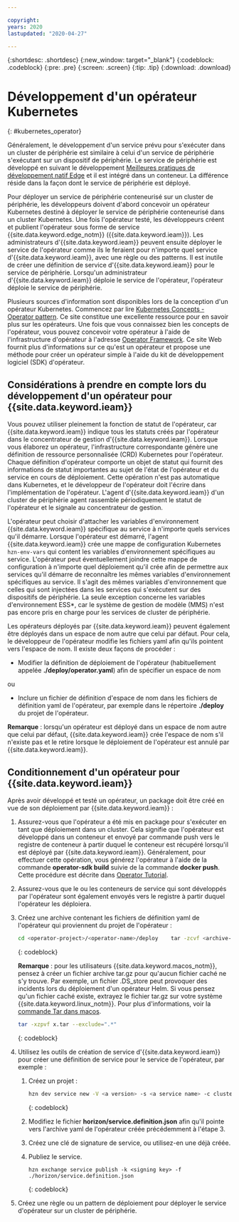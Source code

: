 ```yaml
---

copyright:
years: 2020
lastupdated: "2020-04-27"

---
```


{:shortdesc: .shortdesc}
{:new_window: target="_blank"}
{:codeblock: .codeblock}
{:pre: .pre}
{:screen: .screen}
{:tip: .tip}
{:download: .download}

# Développement d'un opérateur Kubernetes
{: #kubernetes_operator}

Généralement, le développement d'un service prévu pour s'exécuter dans un cluster de périphérie est similaire à celui d'un service de périphérie s'exécutant sur un dispositif de périphérie. Le service de périphérie est développé en suivant le développement [Meilleures pratiques de développement natif Edge](../OH/docs/developing/best_practices.md) et il est intégré dans un conteneur. La différence réside dans la façon dont le service de périphérie est déployé.

Pour déployer un service de périphérie conteneurisé sur un cluster de périphérie, les développeurs doivent d'abord concevoir un opérateur Kubernetes destiné à déployer le service de périphérie conteneurisé dans un cluster Kubernetes. Une fois l'opérateur testé, les développeurs créent et publient l'opérateur sous forme de service {{site.data.keyword.edge_notm}} ({{site.data.keyword.ieam}}). Les administrateurs d'{{site.data.keyword.ieam}} peuvent ensuite déployer le service de l'opérateur comme ils le feraient pour n'importe quel service d'{{site.data.keyword.ieam}}, avec une règle ou des patterns. Il est inutile de créer une définition de service d'{{site.data.keyword.ieam}} pour le service de périphérie. Lorsqu'un administrateur d'{{site.data.keyword.ieam}} déploie le service de l'opérateur, l'opérateur déploie le service de périphérie.

Plusieurs sources d'information sont disponibles lors de la conception d'un opérateur Kubernetes. Commencez par lire [Kubernetes Concepts - Operator pattern](https://kubernetes.io/docs/concepts/extend-kubernetes/operator/). Ce site constitue une excellente ressource pour en savoir plus sur les opérateurs. Une fois que vous connaissez bien les concepts de l'opérateur, vous pouvez concevoir votre opérateur à l'aide de l'infrastructure d'opérateur à l'adresse [Operator Framework](https://operatorframework.io/). Ce site Web fournit plus d'informations sur ce qu'est un opérateur et propose une méthode pour créer un opérateur simple à l'aide du kit de développement logiciel (SDK) d'opérateur.

## Considérations à prendre en compte lors du développement d'un opérateur pour {{site.data.keyword.ieam}}

Vous pouvez utiliser pleinement la fonction de statut de l'opérateur, car {{site.data.keyword.ieam}} indique tous les statuts créés par l'opérateur dans le concentrateur de gestion d'{{site.data.keyword.ieam}}. Lorsque vous élaborez un opérateur, l'infrastructure correspondante génère une définition de ressource personnalisée (CRD) Kubernetes pour l'opérateur. Chaque définition d'opérateur comporte un objet de statut qui fournit des informations de statut importantes au sujet de l'état de l'opérateur et du service en cours de déploiement. Cette opération n'est pas automatique dans Kubernetes, et le développeur de l'opérateur doit l'écrire dans l'implémentation de l'opérateur. L'agent d'{{site.data.keyword.ieam}} d'un cluster de périphérie agent rassemble périodiquement le statut de l'opérateur et le signale au concentrateur de gestion.

L'opérateur peut choisir d'attacher les variables d'environnement {{site.data.keyword.ieam}} spécifique au service à n'importe quels services qu'il démarre. Lorsque l'opérateur est démarré, l'agent {{site.data.keyword.ieam}} crée une mappe de configuration Kubernetes  `hzn-env-vars` qui content les variables d'environnement spécifiques au service. L'opérateur peut éventuellement joindre cette mappe de configuration à n'importe quel déploiement qu'il crée afin de permettre aux services qu'il démarre de reconnaître les mêmes variables d'environnement spécifiques au service. Il s'agit des mêmes variables d'environnement que celles qui sont injectées dans les services qui s'exécutent sur des dispositifs de périphérie. La seule exception concerne les variables d'environnement ESS*, car le système de gestion de modèle (MMS) n'est pas encore pris en charge pour les services de cluster de périphérie.

Les opérateurs déployés par {{site.data.keyword.ieam}} peuvent également être déployés dans un espace de nom autre que celui par défaut. Pour cela, le développeur de l'opérateur modifie les fichiers yaml afin qu'ils pointent vers l'espace de nom. Il existe deux façons de procéder :

* Modifier la définition de déploiement de l'opérateur (habituellement appelée **./deploy/operator.yaml**) afin de spécifier un espace de nom

ou

* Inclure un fichier de définition d'espace de nom dans les fichiers de définition yaml de l'opérateur, par exemple dans le répertoire **./deploy** du projet de l'opérateur.

**Remarque** : lorsqu'un opérateur est déployé dans un espace de nom autre que celui par défaut, {{site.data.keyword.ieam}} crée l'espace de nom s'il n'existe pas et le retire lorsque le déploiement de l'opérateur est annulé par {{site.data.keyword.ieam}}.

## Conditionnement d'un opérateur pour {{site.data.keyword.ieam}}

Après avoir développé et testé un opérateur, un package doit être créé en vue de son déploiement par {{site.data.keyword.ieam}} :

1. Assurez-vous que l'opérateur a été mis en package pour s'exécuter en tant que déploiement dans un cluster. Cela signifie que l'opérateur est développé dans un conteneur et envoyé par commande push vers le registre de conteneur à partir duquel le conteneur est récupéré lorsqu'il est déployé par {{site.data.keyword.ieam}}. Généralement, pour effectuer cette opération, vous générez l'opérateur à l'aide de la commande **operator-sdk build** suivie de la commande **docker push**. Cette procédure est décrite dans [Operator Tutorial](https://sdk.operatorframework.io/docs/building-operators/golang/tutorial/#2-run-as-a-deployment-inside-the-cluster).

2. Assurez-vous que le ou les conteneurs de service qui sont développés par l'opérateur sont également envoyés vers le registre à partir duquel l'opérateur les déploiera.

3. Créez une archive contenant les fichiers de définition yaml de l'opérateur qui proviennent du projet de l'opérateur :

   ```bash
   cd <operator-project>/<operator-name>/deploy    tar -zcvf <archive-name>.tar.gz ./*
   ```
   {: codeblock}

   **Remarque** : pour les utilisateurs {{site.data.keyword.macos_notm}}, pensez à créer un fichier archive tar.gz pour qu'aucun fichier caché ne s'y trouve. Par exemple, un fichier .DS_store peut provoquer des incidents lors du déploiement d'un opérateur Helm. Si vous pensez qu'un fichier caché existe, extrayez le fichier tar.gz sur votre système {{site.data.keyword.linux_notm}}. Pour plus d'informations, voir la [commande Tar dans macos](https://stackoverflow.com/questions/8766730/tar-command-in-mac-os-x-adding-hidden-files-why).

   ```bash
   tar -xzpvf x.tar --exclude=".*"
   ```
   {: codeblock}

4. Utilisez les outils de création de service d'{{site.data.keyword.ieam}} pour créer une définition de service pour le service de l'opérateur, par exemple :

   1. Créez un projet :

      ```bash
      hzn dev service new -V <a version> -s <a service name> -c cluster
      ```
      {: codeblock}

   2. Modifiez le fichier **horizon/service.definition.json** afin qu'il pointe vers l'archive yaml de l'opérateur créée précédemment à l'étape 3.

   3. Créez une clé de signature de service, ou utilisez-en une déjà créée.

   4. Publiez le service.

      ```
      hzn exchange service publish -k <signing key> -f ./horizon/service.definition.json
      ```
      {: codeblock}

5. Créez une règle ou un pattern de déploiement pour déployer le service d'opérateur sur un cluster de périphérie.
